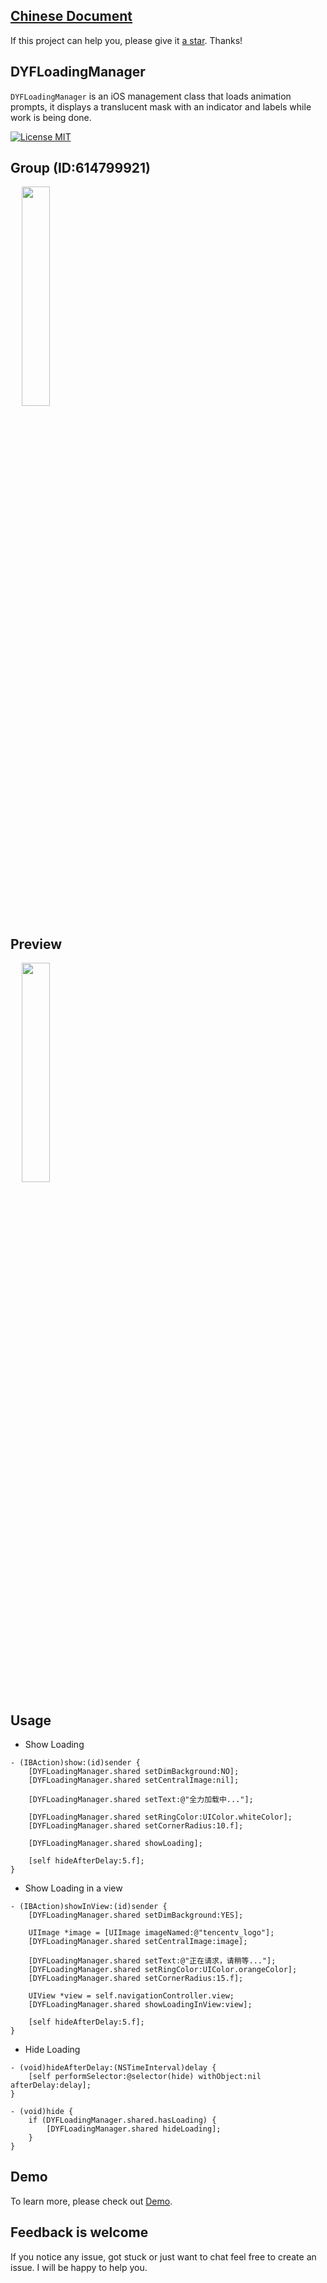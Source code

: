 ## [Chinese Document](https://github.com/dgynfi/DYFLoadingManager)


If this project can help you, please give it [a star](https://github.com/dgynfi/DYFLoadingManager/blob/master/README-en.md). Thanks!


## DYFLoadingManager

`DYFLoadingManager` is an iOS management class that loads animation prompts, it displays a translucent mask with an indicator and labels while work is being done.

[![License MIT](https://img.shields.io/badge/license-MIT-green.svg?style=flat)](LICENSE)&nbsp;


## Group (ID:614799921)

<div align=left>
&emsp; <img src="https://github.com/dgynfi/DYFLoadingManager/raw/master/images/g614799921.jpg" width="30%" />
</div>

## Preview

<div align=left>
&emsp; <img src="https://github.com/dgynfi/DYFLoadingManager/raw/master/images/LoadingPreview.gif" width="30%" />
</div>

## Usage

-  Show Loading

```
- (IBAction)show:(id)sender {
    [DYFLoadingManager.shared setDimBackground:NO];
    [DYFLoadingManager.shared setCentralImage:nil];

    [DYFLoadingManager.shared setText:@"全力加载中..."];

    [DYFLoadingManager.shared setRingColor:UIColor.whiteColor];
    [DYFLoadingManager.shared setCornerRadius:10.f];

    [DYFLoadingManager.shared showLoading];

    [self hideAfterDelay:5.f];
}
```

- Show Loading in a view

```
- (IBAction)showInView:(id)sender {
    [DYFLoadingManager.shared setDimBackground:YES];
    
    UIImage *image = [UIImage imageNamed:@"tencentv_logo"];
    [DYFLoadingManager.shared setCentralImage:image];

    [DYFLoadingManager.shared setText:@"正在请求，请稍等..."];
    [DYFLoadingManager.shared setRingColor:UIColor.orangeColor];
    [DYFLoadingManager.shared setCornerRadius:15.f];

    UIView *view = self.navigationController.view;
    [DYFLoadingManager.shared showLoadingInView:view];

    [self hideAfterDelay:5.f];
}
```

- Hide Loading

```
- (void)hideAfterDelay:(NSTimeInterval)delay {
    [self performSelector:@selector(hide) withObject:nil afterDelay:delay];
}

- (void)hide {
    if (DYFLoadingManager.shared.hasLoading) {
        [DYFLoadingManager.shared hideLoading];
    }
}
```


## Demo

To learn more, please check out [Demo](https://github.com/dgynfi/DYFLoadingManager/blob/master/Basic%20Files/ViewController.m).


## Feedback is welcome

If you notice any issue, got stuck or just want to chat feel free to create an issue. I will be happy to help you.
